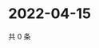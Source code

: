 # 2022-04-15

共 0 条

<!-- BEGIN WEIBO -->
<!-- 最后更新时间 Fri Apr 15 2022 03:13:42 GMT+0800 (China Standard Time) -->

<!-- END WEIBO -->
